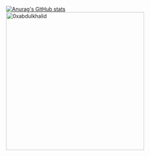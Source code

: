 [![Anurag's GitHub stats](https://github-readme-stats.vercel.app/api?username=wadeoo)](https://github.com/anuraghazra/github-readme-stats)
  <img src="https://github-readme-stats.vercel.app/api/top-langs?username=wadeoo&show_icons=true&locale=en&layout=compact&line_height=20&title_color=7A7ADB&icon_color=2234AE&text_color=D3D3D3&bg_color=0,000000,130F40" width="375"  alt="0xabdulkhalid"/>
